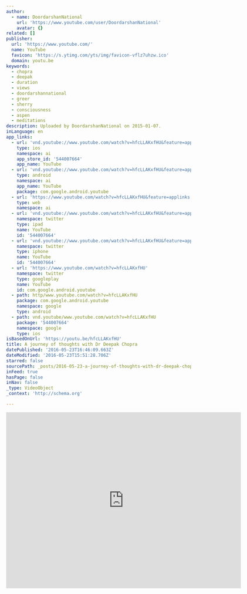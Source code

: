 ```yaml
---
author:
  - name: DoordarshanNational
    url: 'https://www.youtube.com/user/DoordarshanNational'
    avatar: {}
related: []
publisher:
  url: 'https://www.youtube.com/'
  name: YouTube
  favicon: 'https://s.ytimg.com/yts/img/favicon-vflz7uhzw.ico'
  domain: youtu.be
keywords:
  - chopra
  - deepak
  - duration
  - views
  - doordarshannational
  - greer
  - sherry
  - consciousness
  - aspen
  - meditations
description: Uploaded by DoordarshanNational on 2015-01-07.
inLanguage: en
app_links:
  - url: 'vnd.youtube://www.youtube.com/watch?v=hfcLLAKxfHU&feature=applinks'
    type: ios
    namespace: ai
    app_store_id: '544007664'
    app_name: YouTube
  - url: 'vnd.youtube://www.youtube.com/watch?v=hfcLLAKxfHU&feature=applinks'
    type: android
    namespace: ai
    app_name: YouTube
    package: com.google.android.youtube
  - url: 'https://www.youtube.com/watch?v=hfcLLAKxfHU&feature=applinks'
    type: web
    namespace: ai
  - url: 'vnd.youtube://www.youtube.com/watch?v=hfcLLAKxfHU&feature=applinks'
    namespace: twitter
    type: ipad
    name: YouTube
    id: '544007664'
  - url: 'vnd.youtube://www.youtube.com/watch?v=hfcLLAKxfHU&feature=applinks'
    namespace: twitter
    type: iphone
    name: YouTube
    id: '544007664'
  - url: 'https://www.youtube.com/watch?v=hfcLLAKxfHU'
    namespace: twitter
    type: googleplay
    name: YouTube
    id: com.google.android.youtube
  - path: http/www.youtube.com/watch?v=hfcLLAKxfHU
    package: com.google.android.youtube
    namespace: google
    type: android
  - path: vnd.youtube/www.youtube.com/watch?v=hfcLLAKxfHU
    package: '544007664'
    namespace: google
    type: ios
isBasedOnUrl: 'https://youtu.be/hfcLLAKxfHU'
title: A journey of thoughts with Dr Deepak Chopra
datePublished: '2016-05-23T16:46:09.663Z'
dateModified: '2016-05-23T15:51:28.706Z'
starred: false
sourcePath: _posts/2016-05-23-a-journey-of-thoughts-with-dr-deepak-chopra.md
inFeed: true
hasPage: false
inNav: false
_type: VideoObject
_context: 'http://schema.org'

---
```

<iframe src="https://cdn.embedly.com/widgets/media.html?src=https%3A%2F%2Fwww.youtube.com%2Fembed%2FhfcLLAKxfHU%3Ffeature%3Doembed&amp;url=http%3A%2F%2Fwww.youtube.com%2Fwatch%3Fv%3DhfcLLAKxfHU&amp;image=https%3A%2F%2Fi.ytimg.com%2Fvi%2FhfcLLAKxfHU%2Fhqdefault.jpg&amp;key=b7d04c9b404c499eba89ee7072e1c4f7&amp;type=text%2Fhtml&amp;schema=youtube" width="640" height="480" scrolling="no" frameborder="0" allowfullscreen="" style=""></iframe>
